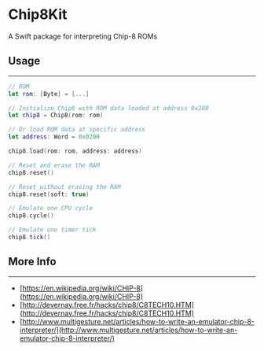 # Chip8Kit

A Swift package for interpreting Chip-8 ROMs

## Usage
--------

```swift
// ROM
let rom: [Byte] = [...]

// Initialize Chip8 with ROM data loaded at address 0x200
let chip8 = Chip8(rom: rom)

// Or load ROM data at specific address
let address: Word = 0x0200

chip8.load(rom: rom, address: address)

// Reset and erase the RAM
chip8.reset()

// Reset without erasing the RAM
chip8.reset(soft: true)

// Emulate one CPU cycle
chip8.cycle()

// Emulate one timer tick
chip8.tick()
```

## More Info
------------

- [https://en.wikipedia.org/wiki/CHIP-8](https://en.wikipedia.org/wiki/CHIP-8)
- [http://devernay.free.fr/hacks/chip8/C8TECH10.HTM](http://devernay.free.fr/hacks/chip8/C8TECH10.HTM)
- [http://www.multigesture.net/articles/how-to-write-an-emulator-chip-8-interpreter/](http://www.multigesture.net/articles/how-to-write-an-emulator-chip-8-interpreter/)
